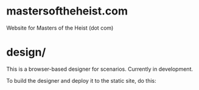 # mastersoftheheist.com
Website for Masters of the Heist (dot com)

# design/

This is a browser-based designer for scenarios. Currently in development.

To build the designer and deploy it to the static site, do this:

```sh
```
